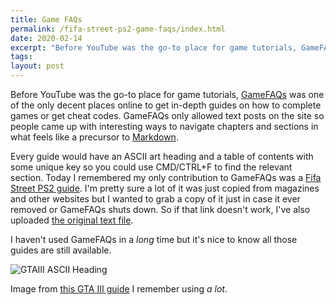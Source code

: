 ```yaml
---
title: Game FAQs
permalink: /fifa-street-ps2-game-faqs/index.html
date: 2020-02-14
excerpt: "Before YouTube was the go-to place for game tutorials, GameFAQs was the best place for video game guides. I wrote one for Fifa Street on the PS2"
tags:
layout: post
---
```


Before YouTube was the go-to place for game tutorials, [GameFAQs](https://gamefaqs.com) was one of the only decent places online to get in-depth guides on how to complete games or get cheat codes. GameFAQs only allowed text posts on the site so people came up with interesting ways to navigate chapters and sections in what feels like a precursor to [Markdown](https://daringfireball.net/projects/markdown/). 

Every guide would have an ASCII art heading and a table of contents with some unique key so you could use <key>CMD/CTRL+F</key> to find the relevant section. Today I remembered my only contribution to GameFAQs was a [Fifa Street PS2 guide](https://gamefaqs.gamespot.com/gamecube/924938-fifa-street/faqs/36247). I'm pretty sure a lot of it was just copied from magazines and other websites but I wanted to grab a copy of it just in case it ever removed or GameFAQs shuts down. So if that link doesn't work, I've also uploaded [the original text file](/files/fifa-stret-guide.txt).

I haven't used GameFAQs in a _long_ time but it's nice to know all those guides are still available.

![GTAIII ASCII Heading](https://rmlewisuk.s3.us-east-1.amazonaws.com/gta3-ascii.png)

Image from [this GTA III guide](https://gamefaqs.gamespot.com/ps2/466217-grand-theft-auto-iii/faqs/14620) I remember using _a lot_.
